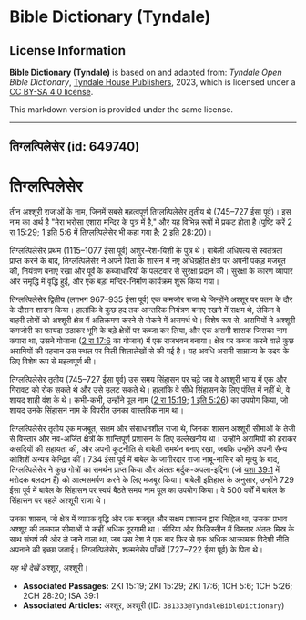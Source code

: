 # Bible Dictionary (Tyndale)

## License Information

**Bible Dictionary (Tyndale)** is based on and adapted from: _Tyndale Open Bible Dictionary_, [Tyndale House Publishers](https://tyndaleopenresources.com/), 2023, which is licensed under a [CC BY-SA 4.0 license](https://creativecommons.org/licenses/by-sa/4.0/legalcode.en).

This markdown version is provided under the same license.



--------------------------------

## तिग्लत्पिलेसेर (id: 649740)

तिग्लत्पिलेसेर
==============

तीन अश्शूरी राजाओं के नाम, जिनमें सबसे महत्वपूर्ण तिग्लत्पिलेसेर तृतीय थे (745–727 ईसा पूर्व)। इस नाम का अर्थ है "मेरा भरोसा एशारा मन्दिर के पुत्र में है," और यह विभिन्न रूपों में प्रकट होता है (पुष्टि करें [2 रा 15:29](https://ref.ly/2Kgs15:29); [1 इति 5:6](https://ref.ly/1Chr5:6) में तिग्लत्पिलेसेर भी कहा गया है; [2 इति 28:20](https://ref.ly/2Chr28:20))।

तिग्लत्पिलेसेर प्रथम (1115–1077 ईसा पूर्व) अशुर\-रेश\-यिशी के पुत्र थे। बाबेली अधिपत्य से स्वतंत्रता प्राप्त करने के बाद, तिग्लत्पिलेसेर ने अपने पिता के शासन में नए अधिग्रहीत क्षेत्र पर अपनी पकड़ मजबूत की, नियंत्रण बनाए रखा और पूर्व के कब्जाधारियों के पलटवार से सुरक्षा प्रदान की। सुरक्षा के कारण व्यापार और समृद्धि में वृद्धि हुई, और एक बड़ा मन्दिर\-निर्माण कार्यक्रम शुरू किया गया।

तिग्लत्पिलेसेर द्वितीय (लगभग 967–935 ईसा पूर्व) एक कमजोर राजा थे जिन्होंने अश्शूर पर पतन के दौर के दौरान शासन किया। हालांकि वे कुछ हद तक आन्तरिक नियंत्रण बनाए रखने में सक्षम थे, लेकिन वे बाहरी लोगों को अश्शूरी क्षेत्र में अतिक्रमण करने से रोकने में असमर्थ थे। विशेष रूप से, अरामियों ने अश्शूरी कमजोरी का फायदा उठाकर भूमि के बड़े क्षेत्रों पर कब्जा कर लिया, और एक अरामी शासक जिसका नाम कपारा था, उसने गोजाना ([2 रा 17:6](https://ref.ly/2Kgs17:6) का गोजान) में एक राजभवन बनाया। क्षेत्र पर कब्जा करने वाले कुछ अरामियों की पहचान उस स्थल पर मिली शिलालेखों से की गई है। यह अवधि अरामी साम्राज्य के उदय के लिए विशेष रूप से महत्वपूर्ण थी।

तिग्लत्पिलेसेर तृतीय (745–727 ईसा पूर्व) उस समय सिंहासन पर चढ़े जब वे अश्शूरी भाग्य में एक और गिरावट को रोक सकते थे और उसे उलट सकते थे। हालांकि वे सीधे सिंहासन के लिए पंक्ति में नहीं थे, वे शायद शाही वंश के थे। कभी\-कभी, उन्होंने पूल नाम ([2 रा 15:19](https://ref.ly/2Kgs15:19); [1 इति 5:26](https://ref.ly/1Chr5:26)) का उपयोग किया, जो शायद उनके सिंहासन नाम के विपरीत उनका वास्तविक नाम था।

तिग्लत्पिलेसेर तृतीय एक मजबूत, सक्षम और संसाधनशील राजा थे, जिनका शासन अश्शूरी सीमाओं के तेजी से विस्तार और नव\-अर्जित क्षेत्रों के शान्तिपूर्ण प्रशासन के लिए उल्लेखनीय था। उन्होंने अरामियों को हराकर कसदियों की सहायता की, और अपनी कूटनीति से बाबेली समर्थन बनाए रखा, जबकि उन्होंने अपनी सैन्य कोशिशें अन्यत्र केन्द्रित कीं। 734 ईसा पूर्व में बाबेल के जागीरदार राजा नाबू\-नासिर की मृत्यु के बाद, तिग्लत्पिलेसेर ने कुछ गोत्रों का समर्थन प्राप्त किया और अंततः मर्दुक\-अपला\-इद्दिना (जो [यशा 39:1](https://ref.ly/Isa39:1) में मरोदक बलदान हैं) को आत्मसमर्पण करने के लिए मजबूर किया। बाबेली इतिहास के अनुसार, उन्होंने 729 ईसा पूर्व में बाबेल के सिंहासन पर स्वयं बैठते समय नाम पूल का उपयोग किया। वे 500 वर्षों में बाबेल के सिंहासन पर पहले अश्शूरी राजा थे।

उनका शासन, जो क्षेत्र में व्यापक वृद्धि और एक मजबूत और सक्षम प्रशासन द्वारा चिह्नित था, उसका प्रभाव अश्शूर की तत्काल सीमाओं से कहीं अधिक दूरगामी था। सीरिया और फिलिस्तीन में विस्तार अंततः मिस्र के साथ संघर्ष की ओर ले जाने वाला था, जब उस देश ने एक बार फिर से एक अधिक आक्रामक विदेशी नीति अपनाने की इच्छा जताई। तिग्लत्पिलेसेर, शल्मनेसेर पाँचवें (727–722 ईसा पूर्व) के पिता थे।

*यह भी देखें* अश्शूर, अश्शूरी।

* **Associated Passages:** 2KI 15:19; 2KI 15:29; 2KI 17:6; 1CH 5:6; 1CH 5:26; 2CH 28:20; ISA 39:1
* **Associated Articles:** अश्शूर, अश्शूरी (ID: `381333@TyndaleBibleDictionary`)

